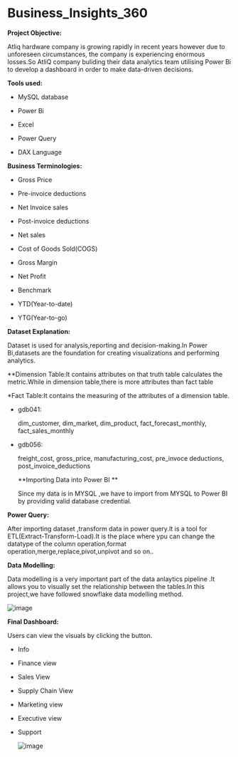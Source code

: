 # Business_Insights_360

**Project Objective:**

Atliq hardware company is growing rapidly in recent years however due to unforeseen circumstances, the company is experiencing enormous losses.So AtliQ company buliding their data analytics team utilising Power Bi to develop a dashboard in order to make data-driven decisions. 


**Tools used:**

- MySQL database

- Power Bi

- Excel

- Power Query

- DAX Language


**Business Terminologies:**
 
- Gross Price

 - Pre-invoice deductions

 - Net Invoice sales

 - Post-invoice deductions

-  Net sales

 - Cost of Goods Sold(COGS)
 
 - Gross Margin

 - Net Profit

 - Benchmark

 - YTD(Year-to-date)

 - YTG(Year-to-go)

 **Dataset Explanation:**

Dataset is used for analysis,reporting and decision-making.In Power Bi,datasets are the foundation for creating visualizations and performing analytics.

**Dimension Table:It contains attributes on that truth table calculates the metric.While in dimension table,there is  more attributes than fact table

*Fact Table:It contains the measuring of the attributes of a dimension table.
 
- gdb041:

   dim_customer,
   dim_market,
   dim_product,
   fact_forecast_monthly,
   fact_sales_monthly

- gdb056:

   freight_cost,
   gross_price,
   manufacturing_cost,
   pre_invoce deductions,
   post_invoice_deductions

  **Importing Data into Power BI **
   
   Since my data is in MYSQL ,we have to import from MYSQL to Power BI by providing valid database credential.

**Power Query:**

 After importing dataset ,transform data in power query.It is a tool for ETL(Extract-Transform-Load).It is the place where ypu can change the datatype  of the column operation,format 
 operation,merge,replace,pivot,unpivot and so on..

**Data Modelling:**
  
   Data modelling is a very important part of the data anlaytics pipeline .It allows you to visually set the relationship between the tables.In this project,we have followed snowflake data modelling method.

   ![image](https://github.com/user-attachments/assets/d4a189b4-c7c4-4bd6-a856-8c8661e00c7b)
   
**Final Dashboard:**

Users can view the visuals by clicking the button.

- Info

- Finance view

- Sales View 

- Supply Chain View
 
- Marketing view

- Executive view

- Support


   ![image](https://github.com/user-attachments/assets/8f17f9e6-8f44-446d-95d7-dafd2624914b)



